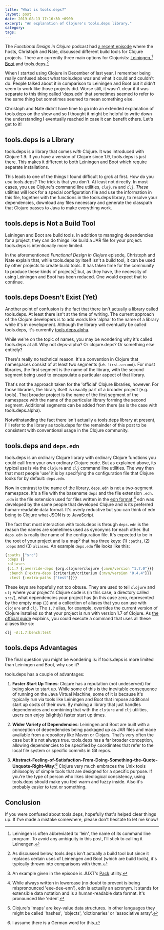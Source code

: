 ```yaml
---
title: "What is tools.deps?"
layout: post
date: 2019-08-13 17:16:30 +0900
excerpt: "An explanation of Clojure's tools.deps library."
category: 
tags: 
---
```


The _Functional Design in Clojure_ podcast had [a recent episode][fdc] where the hosts, Christoph and Nate, discussed different build tools for Clojure projects. There are currently three main options for Clojurists: [Leiningen][lein],[^1] [Boot][boot] and tools.deps.[^2]

[fdc]: https://clojuredesign.club/episode/040-should-i-use-lein-boot-or-tools-deps/ "The page for Episode 40 of the 'Functional Design in Clojure' podcast"

[lein]: https://leiningen.org/ "The homepage of the Leiningen project"

[boot]: https://boot-clj.com/ "The homepage of the Boot project"

When I started using Clojure in December of last year, I remember being really confused about what tools.deps _was_ and what it could and couldn't do. People talked about it in comparison to Leiningen and Boot but it didn't seem to work like those projects did. Worse still, it wasn't clear if it was separate to this thing called 'deps.edn' that sometimes seemed to refer to the same thing but sometimes seemed to mean something else.

Christoph and Nate didn't have time to go into an extended explanation of tools.deps on the show and so I thought it might be helpful to write down the understanding I eventually reached in case it can benefit others. Let's get to it!

## tools.deps is a Library

tools.deps is a library that comes _with_ Clojure. It was introduced with Clojure 1.9. If you have a version of Clojure since 1.9, tools.deps is just there. This makes it different to both Leiningen and Boot which require separate installations.

This leads to one of the things I found difficult to grok at first. How do you _use_ tools.deps? The trick is that you don't. At least not directly. In most cases, you use Clojure's command line utilities, `clojure` and `clj`. _These_ utilities will look for a special configuration file and use the information in this file, together with the functions in the tools.deps library, to resolve your dependencies, download any files necessary and generate the classpath that Clojure passes to Java to make everything work.

## tools.deps is Not a Build Tool

Leiningen and Boot are build tools. In addition to managing dependencies for a project, they can do things like build a JAR file for your project. tools.deps is intentionally more limited.

In the aforementioned _Functional Design in Clojure_ episode, Christoph and Nate explain that, while tools.deps by itself isn't a build tool, it can be used by other projects to create build tools. It has taken time for the community to produce these kinds of projects[^3] but, as they have, the necessity of using Leiningen and Boot has been reduced. One would expect that to continue.

## tools.deps Doesn't Exist (Yet)

Another point of confusion is the fact that there isn't actually a library called tools.deps. At least there isn't at the time of writing. The current approach of the Clojure developers is to add words like 'alpha' to the name of a library while it's in development. Although the library will eventually be called tools.deps, it's currently [tools.deps.alpha][tda].

[tda]: https://github.com/clojure/tools.deps.alpha "The GitHub repository for tools.deps.alpha"

While we're on the topic of names, you may be wondering why it's called tools.deps at all. Why not deps-alpha? Or clojure.deps? Or something else entirely?

There's really no technical reason. It's a convention in Clojure that namespaces consist of at least two segments (i.e. `first.second`). For most libraries, the first segment is the name of the library, with the second segment being used to encapsulate a particular aspect of that library.

That's not the approach taken for the 'official' Clojure libraries, however. For those libraries, the library itself is usually part of a broader project (e.g. tools). That broader project is the name of the first segment of the namespace with the name of the particular library forming the second segment. Additional segments can be added from there (as is the case with tools.deps.alpha).

Notwithstanding the fact there isn't actually a tools.deps library at present, I'll refer to the library as tools.deps for the remainder of this post to be consistent with conventional usage in the Clojure community.

## tools.deps and `deps.edn`

tools.deps is an ordinary Clojure library with ordinary Clojure functions you could call from your own ordinary Clojure code. But as explained above, its typical use is via the `clojure` and `clj` command line utilities. The way then that most people 'use' it is by specifying the configuration file that Clojure looks for by default: `deps.edn`.

Now in contrast to the name of the library, `deps.edn` is not a two-segment namespace. It's a file with the basename `deps` and the file extension `.edn`. `.edn` is the file extension used for files written in the [edn format][edn].[^4] edn was developed by the same people that developed Clojure and is its preferred human-readable data format. It's overly reductive but you can think of edn being to Clojure what JSON is to JavaScript.

[edn]: http://edn-format.org/ "The homepage for edn"

The fact that most interaction with tools.deps is through `deps.edn` is the reason the names are sometimes used as synonyms for each other. But `deps.edn` is really the name of the configuration file. It's expected to be in the root of your project and is a map[^5] that has three keys: (1) `:paths`, (2) `:deps` and (3) `aliases`. An example `deps.edn` file looks like this:

```clojure
{:paths ["src"]
 :deps {}
 :aliases
 {:1.7 {:override-deps {org.clojure/clojure {:mvn/version "1.7.0"}}}
  :bench {:extra-deps {criterium/criterium {:mvn/version "0.4.4"}}}
  :test {:extra-paths ["test"]}}}
```

These keys are hopefully not too obtuse. They are used to tell `clojure` and `clj` where your project's Clojure code is (in this case, a directory called `src/`), what dependencies your project has (in this case zero, represented by the empty map `{}`) and a collection of aliases that you can use with `clojure` and `clj`. The `1.7` alias, for example, overrides the current version of Clojure installed so that your project is run with version 1.7 of Clojure. As [the official guide][guide] explains, you could execute a command that uses all these aliases like so:

[guide]: https://clojure.org/reference/deps_and_cli "The page 'Deps and CLI' on the official Clojure website"

```sh
clj -A:1.7:bench:test
``` 

## tools.deps Advantages

The final question you might be wondering is: if tools.deps is more limited than Leiningen and Boot, why use it?

tools.deps has a couple of advantages:

1. **Faster Start Up Times**: Clojure has a reputation (not undeserved) for being slow to start up. While some of this is the inevitable consequence of running on the Java Virtual Machine, some of it is because it's typically run via tools like Leiningen and Boot that impose additional start up costs of their own. By making a library that just handles dependencies and combining that with the `clojure` and `clj` utilities, users can enjoy (slightly) faster start up times.

2. **Wider Variety of Dependencies**: Leiningen and Boot are built with a conception of dependencies being packaged up as JAR files and made available from a repository like Maven or Clojars. That's very often the case but it's not always true. tools.deps has a far broader conception, allowing dependencies to be specified by coordinates that refer to the local file system or specific commits in Git repos.

3. **Abstract-Feeling-of-Satisfaction-From-Doing-Something-the-Quote-Unquote-Right-Way**:[^6] Clojure very much embraces the Unix tools philosophy of simple tools that are designed for a specific purpose. If you're the type of person who likes ideological consistency, using tools.deps should make you feel warm and fuzzy inside. Also it's probably easier to test or something.

## Conclusion

If you were confused about tools.deps, hopefully that's helped clear things up. If I've made a mistake somewhere, please don't hesitate to let me know!

[^1]: Leiningen is often abbreviated to 'lein', the name of its command line program. To avoid any ambiguity in this post, I'll stick to calling it Leinengen.

[^2]: As discussed below, tools.deps isn't actually a build tool but since it replaces certain uses of Leinengen and Boot (which are build tools), it's typically thrown into comparisons with them.

[^3]: An example given in the episode is JUXT's [Pack][pack] utility.

[pack]: https://github.com/juxt/pack.alpha "The GitHub repository for JUXT's Pack"

[^4]: While always written in lowercase (no doubt to prevent is being mispronounced 'eee-dee-enn'), edn is actually an acronym. It stands for extensible data notation and is a human-readable data format. It's pronounced like 'eden'.

[^5]: Clojure's 'maps' are key-value data structures. In other languages they might be called 'hashes', 'objects', 'dictionaries' or 'associative array'.

[^6]: I assume there is a German word for this.